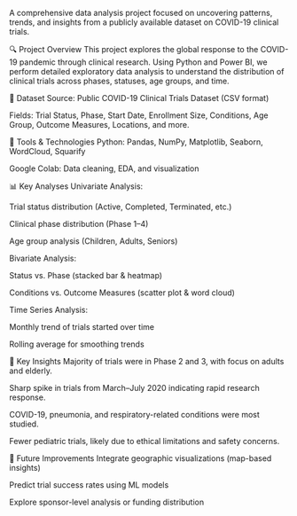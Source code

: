 A comprehensive data analysis project focused on uncovering patterns, trends, and insights from a publicly available dataset on COVID-19 clinical trials.

🔍 Project Overview
This project explores the global response to the COVID-19 pandemic through clinical research. Using Python and Power BI, we perform detailed exploratory data analysis to understand the distribution of clinical trials across phases, statuses, age groups, and time.

📁 Dataset
Source: Public COVID-19 Clinical Trials Dataset (CSV format)

Fields: Trial Status, Phase, Start Date, Enrollment Size, Conditions, Age Group, Outcome Measures, Locations, and more.

🧰 Tools & Technologies
Python: Pandas, NumPy, Matplotlib, Seaborn, WordCloud, Squarify

Google Colab: Data cleaning, EDA, and visualization

📊 Key Analyses
Univariate Analysis:

Trial status distribution (Active, Completed, Terminated, etc.)

Clinical phase distribution (Phase 1–4)

Age group analysis (Children, Adults, Seniors)

Bivariate Analysis:

Status vs. Phase (stacked bar & heatmap)

Conditions vs. Outcome Measures (scatter plot & word cloud)

Time Series Analysis:

Monthly trend of trials started over time

Rolling average for smoothing trends

📌 Key Insights
Majority of trials were in Phase 2 and 3, with focus on adults and elderly.

Sharp spike in trials from March–July 2020 indicating rapid research response.

COVID-19, pneumonia, and respiratory-related conditions were most studied.

Fewer pediatric trials, likely due to ethical limitations and safety concerns.

🚀 Future Improvements
Integrate geographic visualizations (map-based insights)

Predict trial success rates using ML models

Explore sponsor-level analysis or funding distribution
